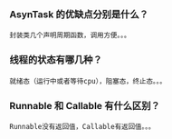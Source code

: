 ### AsynTask 的优缺点分别是什么？
```
封装类几个声明周期函数，调用方便。。。
```

### 线程的状态有哪几种？
```
就绪态（运行中或者等待cpu），阻塞态，终止态。。。
```

### Runnable 和 Callable 有什么区别？
```
Runnable没有返回值，Callable有返回值。。。

```